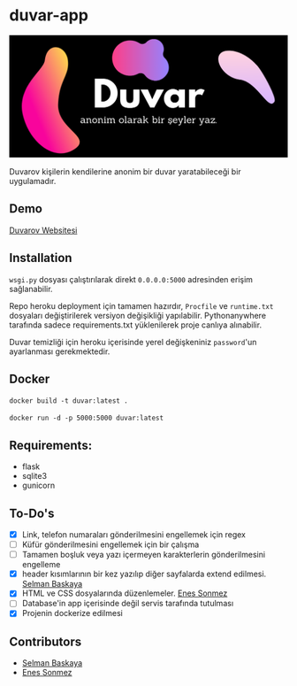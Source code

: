 # duvar-app

![](app/static/assets/duvarov.png)

Duvarov kişilerin kendilerine anonim bir duvar yaratabileceği bir uygulamadır. 

## Demo
[Duvarov Websitesi](https://duvarov.herokuapp.com/)

## Installation

`wsgi.py` dosyası çalıştırılarak direkt `0.0.0.0:5000` adresinden erişim sağlanabilir. 


Repo heroku deployment için tamamen hazırdır, `Procfile` ve `runtime.txt` dosyaları değiştirilerek versiyon değişikliği yapılabilir.
Pythonanywhere tarafında sadece requirements.txt yüklenilerek proje canlıya alınabilir.

Duvar temizliği için heroku içerisinde yerel değişkeniniz `password`'un ayarlanması gerekmektedir.

## Docker
`docker build -t duvar:latest .`

`docker run -d -p 5000:5000 duvar:latest`

## Requirements:
- flask
- sqlite3
- gunicorn

## To-Do's
- [x] Link, telefon numaraları gönderilmesini engellemek için regex
- [ ] Küfür gönderilmesini engellemek için bir çalışma
- [ ] Tamamen boşluk veya yazı içermeyen karakterlerin gönderilmesini engelleme
- [x] header kısımlarının bir kez yazılıp diğer sayfalarda extend edilmesi. [Selman Baskaya](https://github.com/selmanbaskaya)
- [x] HTML ve CSS dosyalarında düzenlemeler. [Enes Sonmez](https://github.com/enesonmez)
- [ ] Database'in app içerisinde değil servis tarafında tutulması
- [x] Projenin dockerize edilmesi

## Contributors
- [Selman Baskaya](https://github.com/selmanbaskaya)
- [Enes Sonmez](https://github.com/enesonmez)
